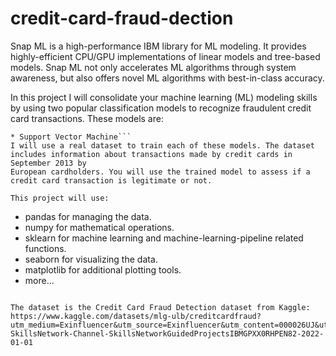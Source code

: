 # credit-card-fraud-dection

Snap ML is a high-performance IBM library for ML modeling. It provides highly-efficient CPU/GPU implementations of linear models and tree-based models. 
Snap ML not only accelerates ML algorithms through system awareness, but also offers novel ML algorithms with best-in-class accuracy. 


In this project I will consolidate your machine learning (ML) modeling skills by using two popular classification models to recognize fraudulent credit card transactions.
These models are: 
```* Decision Tree 
* Support Vector Machine```
I will use a real dataset to train each of these models. The dataset includes information about transactions made by credit cards in September 2013 by 
European cardholders. You will use the trained model to assess if a credit card transaction is legitimate or not.

This project will use:
```
* pandas for managing the data.
* numpy for mathematical operations.
* sklearn for machine learning and machine-learning-pipeline related functions.
* seaborn for visualizing the data.
* matplotlib for additional plotting tools.
* more...
```

The dataset is the Credit Card Fraud Detection dataset from Kaggle:
https://www.kaggle.com/datasets/mlg-ulb/creditcardfraud?utm_medium=Exinfluencer&utm_source=Exinfluencer&utm_content=000026UJ&utm_term=10006555&utm_id=NA-SkillsNetwork-Channel-SkillsNetworkGuidedProjectsIBMGPXX0RHPEN82-2022-01-01
